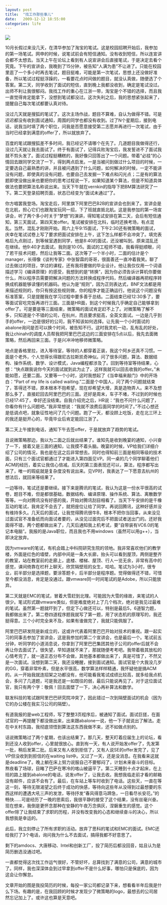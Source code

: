 ```yaml
---
layout: post
title:  "找工作那些事儿"
date:   2009-12-12 18:55:00
categories: life
---
```


![](http://dl.dropbox.com/u/456306/applied.png)

10月长假过来没几天，在清华参加了淘宝的笔试。这是校园招聘开始后，我参加的第一场笔试。网申的时候，说笔试前会有短信通知。没有收到短信，所以连宣讲会都不太想去。当天上午在论坛上看到有人说宣讲会后直接笔试，于是决定去看个究竟。下午的宣讲会，我晚到了15分钟，被告知“人满为患”不让进了。只能在校园里逛了一个多小时再去笔试，题目挺难，可能是第一次笔试，思想上还没做好准备，所以笔试过程挺浮躁的，一看要花点时间做的题目，就没认真做，随便选了个答案。第二天，同学收到了面试的短信，直到晚上我都没收到，确定是笔试没过。出师不利让我很郁闷。我找工作的重心在江浙一带，淘宝是个不错的选择，而且我一直觉得肯定能拿下，没想到笔试都没过。这次失利之后，我的思想紧张起来了，提醒自己每次笔试都要认真对待。

没过几天就是搜狐的笔试了。这次主场作战，题目不算难，自认为做得不错。可是迟迟都没有收到面试通知，周围的同学也都没有收到。过了N个星期后，接到电话，说我当时填了两个职位，问我是否愿意接受第二志愿并再进行一次笔试，由于当时已经拿到满意的offer了，所以就放弃了。

百度的笔试跟搜狐差不多时间，我已经记不请哪个在先了。几道题目我做得还行，没过几天就让我去面试了。终于有面试了，记得兵败淘宝后，我发誓进不了面试我就不剪头发了。面试过程挺糟糕的，我好像只回答出了一个问题。带着“必挂”的心情回去跟同学交流了一下，得到两点启发。一是当被问到做过什么项目的时候，一定要选自己最熟悉的讲，并且被问遇到了什么问题，如何解决的时候，一定不能讲没有问题，即使真的没有问题，也要自己去发掘一下难点和闪光点；二是有的算法题即使没做出来也要把你的思考过程说一下，如果知道某个算法，但是不知道具体做法也要把算法名称说出来。当天下午就在vernkin的指导下把BM算法研究了一下。第二天登录招聘页面，状态已经变为“面试未通过”了。

你方唱罢我登场。淘宝走后，阿里旗下阿里巴巴B2B的宣讲会也到来了。宣讲会是在北航，担心它们也跟淘宝玩同一招，下了班就直抵北航。这是我参加的第一场宣讲会，听了两个多小时关于“梦想”的演讲，得知笔试安排在第二天，会后有短信通知，第三天面试，第四天发offer。笔试被安排在北科，临时还换考场，有点混乱。当然，混乱才刚刚开始。周六上午9:15面试，下午2:30还有微策略的面试，庆幸在笔试试卷上写了要求把面试安排在上午，这下怎么样都不会冲突了。填完表格后九点刚过，到等候室遇到同学，他是8:40的面试，还没被叫到。原来混乱还在继续。他9:40才去面试，我则是10:05。面试的工程师不错，我看得挺顺眼，问了若干技术问题，然后让我等二面。这次等了一个半小时，二面的估计是个manager，长得像《谈判专家》中张智霖的哥哥，很面善还一直冲着我笑。聊了过去做过的项目，学过的课程，还有我将要做的毕业设计。他让我仅仅用一个词语描述学习《编译原理》的感受，我想到的是“转换”，因为你必须告诉计算机你要做什么，所以程序员需要把解决问题的方法转换成程序代码，然后编译器再把程序转换成机器能够读懂的机器码。他认为是“规则”，因为正则表达式，BNF文法都是用来描述规则的，你只有按这些规则做，你的程序才能正确运行。他说这个问题没有标准答案，只是提醒我在学习过程中要多善于总结。二面结束已经12:30多了，要等面试官吃完饭再进行三面。三面是HR面，到这个时候我几乎确定自己能够拿到offer了。可是要是等三面结束，微策略的面试肯定赶不上了。对微策略了解不多，只知道是个不错的公司，在杭州，而且要求挺高，全英文面试。一边是几乎到手的offer，一边是很好的公司，我不知该如何选择。让先我一个小时面试的abalone询问是否可以换个时间，被告知不行。这时我灵机一动，乱有乱的好处，我让chinahr的调度人员帮我把阿里巴巴这边的三面安排在5点以后，我先去面微策略，然后再回来三面。于是兴冲冲地移师微策略。

地点是香格里拉，进入等待室，等待的人都穿着正装，我这个阿乡还真不习惯。一面是个老外，个人觉得长得跟尼古拉斯凯奇神似。问了很多问题，算法、数据结构、操作系统、数学、设计模式，Java编程都涉及了。回到等待室等待结果，心想：“快点跟我说你今天的面试就到此为止了，这样我就可以回去收我的offer。”未能如愿，还要二面。又要等一个小时，这时我想起了《当幸福来敲门》中的开场白：“Part of my life is called waiting.”二面是个中国人，问了两个问题就结束了，答得还不错，原本根本不抱希望，现在却希望大增，真是造物弄人。来不及想那么多了，直接赶回去阿里巴巴的三面。还好是周末，车子不堵，不过到的时候也已经17:45了，幸好还没结束。自我介绍完之后，HR说：“我也不问什么问题了，你看你有什么问题吧。”我非常想说：“我就不浪费后面同学的时间了。”不过心想还是低调点吧，就象征性地问了几个问题。跑了一天，都没顾上吃饭，走在北三环上的我还是挺开心的，毕竟毕业后肯定能回江浙了。

第二天上午接到电话，通知下午去签offer，于是就放弃了趋势的笔试。

且说微策略那边，我以为二面之后就出结果了。谁知先是收到晚宴的通知，小兴奋了一下，接着又是三面的通知，让我摸不着头脑。晚宴的时候，VP给我们详细介绍了公司的情况，我也是在这之后非常想去。同时也得知前三面是相同等级的技术面，只有三个面试官都通过了才能进入第四面见VP。同一桌的几个同学聊着他们ACM的经历，着实让我信心倍减。后天的第三面表现还可以，算法，程序都写出来了，唯一的瑕疵就是复杂度没有说出来。见VP时，我表达了一下愿意去杭州的想法后，就回来等结果了。

一边等待，笔试还是要继续。接下来是腾讯的笔试，我认为这是一份水平很高的试卷，题目不难，但是都很基础，数据结构、编译原理、操作系统、算法、离散数学等等。一向对腾讯没有好感的我，开始对腾讯刮目相看了。当天下午安排的是千橡互动的笔试，我肯定不会去了，就把座位让给了同学。再说回腾讯，这种好感并没有维持多久。几天后的面试，让我觉得腾讯很牛B，根本不把你当回事，从来没见过面试官不准备纸而向面试者要的，从没见过面完后不把面试者送出门的。还好我面得不错，两个题都做出来了，几天后通知我上机考试，要“自带装有VC6.0的笔记本电脑”。我报的是Java职位，而且我也不用windows（虽然可以用g++），当即决定放弃。

因为vmware的笔试，有机会踏上中科院研究生院的领地。我非常喜欢他们的教学楼，外面是红色的墙壁，内部中间是一条大长廊，抬头可以看到屋顶，两侧是整齐的教室，站在教室前的走廊上，底楼、楼梯、屋顶、行人一览无余，非常有高中的感觉，课间倚靠在栏杆上聊天，欣赏隔壁班的女生，哈哈。笔试为3小时，很专业，前半部分是选择题，要涂答题卡，后半部分是程序题。觉得做得还不错，可惜至今都没消息，肯定是没通过。跟vmware同一时间笔试的是Adobe，所以只能放弃。

第二天就是EMC的笔试，冒着大雪赶到北理。可能因为大雪的缘故，来笔试的人很少。笔试形式跟vmware类似，但是难度绝对上了几个档次，绝对是我见过最难的笔试。虽然第一题就吓到了，但定下心做还可以，特别是最后5，6道智力题，我都做出来了。第二卷四道程序题我就写了第一题，用了状态机的原理写的，我还挺得意。三个小时完全来不及，如果有谁做完了，我就只能佩服了。

阿里巴巴研发院是新成立的，这或许代表着阿里巴巴开始对技术的重视。跟一起实习的同事去参加了宣讲会，这是我参加的第二个宣讲会，也是最后一个。笔试前五分钟，听同学的小道消息说，你拿到了阿里巴巴集团其他子公司的offer后就不会再让你去面试了。很失望，早知道就不来了，那就随便考考吧。我带着极其放松的心情考完了，就一道正态分布不会做，其他基本都做出来了，真是可惜了，不然又是一次面试。没想到第二天，我还没睡醒，接到面试通知。面试官是个大我没几岁的GG，穿着非常朴素，但是水平很高，数学算法样样精通，我怀疑他是搞ACM的。从一开始我就连招架之功都没有，他可能看我笔试成绩比较高，就多给我点机会，多问了几道题，可是我还是一如既往的弱，最后只能说再见了。对于这位面试官，我只有两个字：敬佩！回去面壁了一下，决心再补算法和数学。

联发科技的笔试跟阿里巴巴研究院冲突了，因此错过一次到隔壁面试的机会（因为它的办公楼在我实习公司的隔壁）。

有道我报的是web工程师，写了整整3页程序后，被通知了面试。面试巨搓，在面试官的一再提醒下都没做出来，出来跟abalone一说，他一下子就说出了解法。走在中关村东路，我彻底领悟到算法这东西我做不来，还不如做点别的。

话说微策略过了两个星期，也该出结果了。那几天，整天盯着应届生上的论坛，看到还没人收到offer，心里就很放心。直到有一天，有人说开始发offer了，先发第一批，稍后发第二批。后来又有人收到拒信了，又有人说SE的offer发完了，见了VP但没收到到拒信的在waiting list中。又过了一天，还是没消息。在我看来这就是deadline了。晚上躺在床上努力说服自己不要郁闷了，计划未来奋斗的目标。熬夜看了场球，目睹了巴萨在寒冷的喀山被逼平了。第二天睡到十点才起床，在上班的路上接到abalone的电话，说发offer了，让我去收。我想我临走前才看的邮箱没有邮件，应该不会有了。最后，在车站上等车时收到了电话。这些天，一直在等这一刻，等待无限渴望之后终于成功的快感，等待向这些年从没得到过最想要的东西这样的遭遇大吼三声的发泄，等待抒发“春风得意马蹄急，一日看尽长安花。”的畅快……可是经历了一晚的思索后，我很平静的接受了这个结果，没有丝毫兴奋。现在想来，我倒是更怀念那种在安静的午夜万念俱灰，涅磐重生的感觉。这个offer除了让我结束了求职的历程，并没有改变我的心态和继续奋斗的决心，所以我想我是幸运的。

此后，我立刻停止了所有求职的活动。放弃了思科的笔试和EMC的面试。EMC还给我打了3个电话，询问我为什么不去面试，搞得我都不好意思了。

剩下的amdocs、大唐移动、Intel和创新工厂，投了简历后都没回音，姑且认为是简历删选没通过吧。

一直都觉得这次找工作运气很好，不管好坏，总算找到了满意的公司，满意的城市了。同样，我也深深体会到过早拿到offer不是什么好事，哪怕只是保底的，因为这会让你懈怠。

文章开始的图是我投简历的时候，每投一家公司都记录下来，想看看半年后我是什么下场。有趣的是，在我回顾的时候才发现少了微策略的logo，最想去的公司居然忘记加上了。或许这也算是天意吧。
